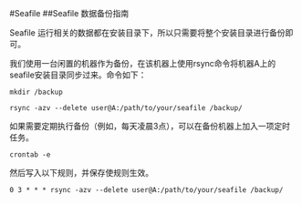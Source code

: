 #Seafile
##Seafile 数据备份指南

Seafile 运行相关的数据都在安装目录下，所以只需要将整个安装目录进行备份即可。

我们使用一台闲置的机器作为备份，在该机器上使用rsync命令将机器A上的seafile安装目录同步过来。命令如下：

    mkdir /backup

    rsync -azv --delete user@A:/path/to/your/seafile /backup/

如果需要定期执行备份（例如，每天凌晨3点），可以在备份机器上加入一项定时任务。

    crontab -e

然后写入以下规则，并保存使规则生效。

    0 3 * * * rsync -azv --delete user@A:/path/to/your/seafile /backup/
